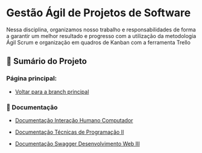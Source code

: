 # Gestão Ágil de Projetos de Software
Nessa disciplina, organizamos nosso trabalho e responsabilidades de forma a garantir um melhor resultado e progresso com a utilização da metodologia Ágil Scrum e organização em quadros de Kanban com a ferramenta Trello

## 🔗 Sumário do Projeto

### Página principal:

- [Voltar para a branch principal](https://github.com/MathGueff/saneasp-documentation)

### 📄 Documentação
- [Documentação Interação Humano Computador](https://github.com/MathGueff/saneasp-documentation/tree/gestao-agil-de-projetos-de-software)

- [Documentação Técnicas de Programação II](https://github.com/MathGueff/saneasp-documentation/tree/tecnicas-de-programacao-II)

- [Documentação Swagger Desenvolvimento Web III](https://backend-saneasp.onrender.com/api-docs/)
